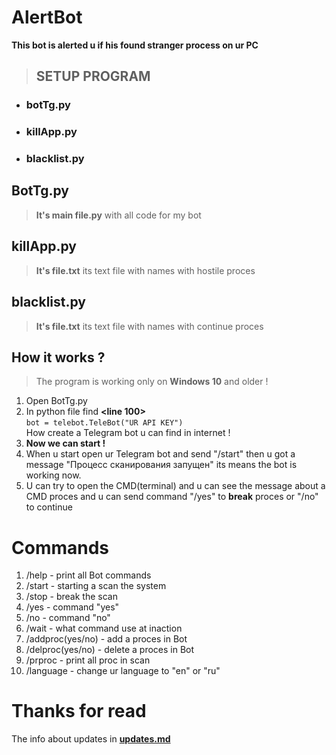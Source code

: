 # AlertBot  
**This bot is alerted u if his found stranger process on ur PC**
>## **SETUP PROGRAM**
- ### botTg.py
- ### killApp.py
- ### blacklist.py

## BotTg.py
>**It's main file.py** with all code for my bot

## killApp.py
>**It's file.txt** its text file with names with hostile proces 

## blacklist.py
>**It's file.txt** its text file with names with continue proces


## How it works ?
> The program is working only on **Windows 10** and older !
1. Open BotTg.py
2. In python file find **<line 100>**  
    `bot = telebot.TeleBot("UR API KEY")`  
     How create a Telegram bot u can find in internet !
3. **Now we can start !** 
4. When u start open ur Telegram bot and send "/start" then u got a message "Процесс сканирования запущен" 
its means the bot is working now.
5. U can try to open the CMD(terminal) and u can see the message about a CMD proces and u can send command
"/yes" to **break** proces or "/no" to continue
# Commands
1. /help - print all Bot commands
2. /start - starting a scan the system  
3. /stop - break the scan
4. /yes - command "yes"
5. /no - command "no"
6. /wait - what command use at inaction
7. /addproc(yes/no) - add a proces in Bot
8. /delproc(yes/no) - delete a proces in Bot
9. /prproc - print all proc in scan
10. /language - change ur language to "en" or "ru"

# Thanks for read
The info about updates in **[updates.md](updates.md)**
   

